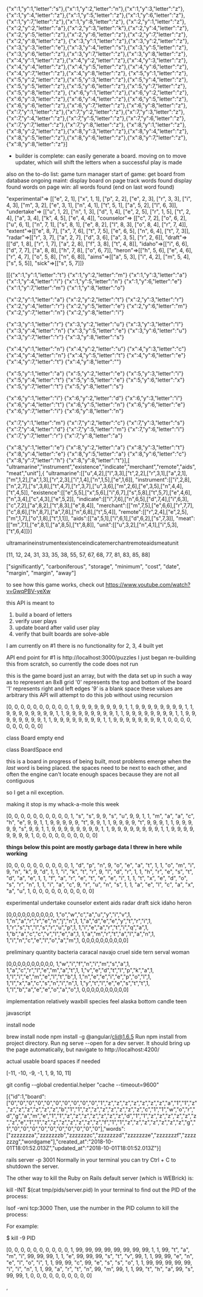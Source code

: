 {"x":1,"y":1,"letter":"s"},{"x":1,"y":2,"letter":"n"},{"x":1,"y":3,"letter":"z"},{"x":1,"y":4,"letter":"z"},{"x":1,"y":5,"letter":"z"},{"x":1,"y":6,"letter":"z"},{"x":1,"y":7,"letter":"z"},{"x":1,"y":8,"letter":"z"},
{"x":2,"y":1,"letter":"z"},{"x":2,"y":2,"letter":"a"},{"x":2,"y":3,"letter":"k"},{"x":2,"y":4,"letter":"z"},{"x":2,"y":5,"letter":"z"},{"x":2,"y":6,"letter":"z"},{"x":2,"y":7,"letter":"z"},{"x":2,"y":8,"letter":"z"},
{"x":3,"y":1,"letter":"z"},{"x":3,"y":2,"letter":"z"},{"x":3,"y":3,"letter":"e"},{"x":3,"y":4,"letter":"s"},{"x":3,"y":5,"letter":"z"},{"x":3,"y":6,"letter":"z"},{"x":3,"y":7,"letter":"z"},{"x":3,"y":8,"letter":"z"},
{"x":4,"y":1,"letter":"z"},{"x":4,"y":2,"letter":"z"},{"x":4,"y":3,"letter":"z"},{"x":4,"y":4,"letter":"z"},{"x":4,"y":5,"letter":"z"},{"x":4,"y":6,"letter":"z"},{"x":4,"y":7,"letter":"z"},{"x":4,"y":8,"letter":"z"},
{"x":5,"y":1,"letter":"z"},{"x":5,"y":2,"letter":"z"},{"x":5,"y":3,"letter":"z"},{"x":5,"y":4,"letter":"z"},{"x":5,"y":5,"letter":"z"},{"x":5,"y":6,"letter":"z"},{"x":5,"y":7,"letter":"z"},{"x":5,"y":8,"letter":"z"},
{"x":6,"y":1,"letter":"z"},{"x":6,"y":2,"letter":"z"},{"x":6,"y":3,"letter":"z"},{"x":6,"y":4,"letter":"z"},{"x":6,"y":5,"letter":"z"},{"x":6,"y":6,"letter":"z"},{"x":6,"y":7,"letter":"z"},{"x":6,"y":8,"letter":"z"},
{"x":7,"y":1,"letter":"z"},{"x":7,"y":2,"letter":"z"},{"x":7,"y":3,"letter":"z"},{"x":7,"y":4,"letter":"z"},{"x":7,"y":5,"letter":"z"},{"x":7,"y":6,"letter":"z"},{"x":7,"y":7,"letter":"z"},{"x":7,"y":8,"letter":"z"},
{"x":8,"y":1,"letter":"z"},{"x":8,"y":2,"letter":"z"},{"x":8,"y":3,"letter":"z"},{"x":8,"y":4,"letter":"z"},{"x":8,"y":5,"letter":"z"},{"x":8,"y":6,"letter":"z"},{"x":8,"y":7,"letter":"z"},{"x":8,"y":8,"letter":"z"}]




* builder is complete: can easily generate a board.
moving on to move updater, which will shift the letters when a successful play is made

also on the to-do list:
game turn manager
  start of game:
    get board from database
  ongoing maint:
    display board on page
    track words found
    display found words on page
  win:
    all words found (end on last word found)


"experimental"=> [["e", 2, 1],  ["x", 1, 1],  ["p", 2, 2],  ["e", 2, 3],  ["r", 3, 3],  ["i", 4, 3],  ["m", 3, 2],  ["e", 3, 1],  ["n", 4, 1],  ["t", 5, 1],  ["a", 5, 2],  ["l", 6, 3]],
"undertake"=> [["u", 1, 2],  ["n", 1, 3],  ["d", 1, 4],  ["e", 2, 5],  ["r", 1, 5],  ["t", 2, 4],  ["a", 3, 4],  ["k", 4, 5],  ["e", 4, 4]],
"counselor"=> [["c", 7, 2],  ["o", 6, 2],  ["u", 6, 1],  ["n", 7, 1],  ["s", 8, 1],  ["e", 8, 2],  ["l", 8, 3],  ["o", 8, 4],  ["r", 7, 4]],
"extent"=>[["e", 8, 7], ["x", 7, 6], ["t", 7, 5], ["e", 6, 5], ["n", 6, 4], ["t", 7, 3]],
"radar"=>[["r", 3, 7], ["a", 2, 7], ["d", 3, 6], ["a", 3, 5], ["r", 2, 6]],
"draft"=>[["d", 1, 8], ["r", 1, 7], ["a", 2, 8], ["f", 3, 8], ["t", 4, 8]],
"idaho"=>[["i", 6, 6], ["d", 7, 7], ["a", 8, 8], ["h", 7, 8], ["o", 6, 7]],
"heron"=>[["h", 5, 6], ["e", 4, 6], ["r", 4, 7], ["o", 5, 8], ["n", 6, 8]],
"aims"=>[["a", 5, 3], ["i", 4, 2], ["m", 5, 4], ["s", 5, 5]],
"sick"=>[["s", 5, 7]]}

[[{"x":1,"y":1,"letter":"t"}
{"x":1,"y":2,"letter":"m"}
{"x":1,"y":3,"letter":"a"}
{"x":1,"y":4,"letter":"i"}
{"x":1,"y":5,"letter":"n"}
{"x":1,"y":6,"letter":"e"}
{"x":1,"y":7,"letter":"m"}
{"x":1,"y":8,"letter":"o"}

{"x":2,"y":1,"letter":"a"}
{"x":2,"y":2,"letter":"t"}
{"x":2,"y":3,"letter":"r"}
{"x":2,"y":4,"letter":"r"}
{"x":2,"y":5,"letter":"e"}
{"x":2,"y":6,"letter":"m"}
{"x":2,"y":7,"letter":"n"}
{"x":2,"y":8,"letter":"i"}

{"x":3,"y":1,"letter":"r"}
{"x":3,"y":2,"letter":"u"}
{"x":3,"y":3,"letter":"l"}
{"x":3,"y":4,"letter":"n"}
{"x":3,"y":5,"letter":"e"}
{"x":3,"y":6,"letter":"u"}
{"x":3,"y":7,"letter":"r"}
{"x":3,"y":8,"letter":"s"}

{"x":4,"y":1,"letter":"n"}
{"x":4,"y":2,"letter":"u"}
{"x":4,"y":3,"letter":"c"}
{"x":4,"y":4,"letter":"n"}
{"x":4,"y":5,"letter":"t"}
{"x":4,"y":6,"letter":"e"}
{"x":4,"y":7,"letter":"t"}
{"x":4,"y":8,"letter":""}

{"x":5,"y":1,"letter":"a"}
{"x":5,"y":2,"letter":"e"}
{"x":5,"y":3,"letter":"i"}
{"x":5,"y":4,"letter":"t"}
{"x":5,"y":5,"letter":"e"}
{"x":5,"y":6,"letter":"x"}
{"x":5,"y":7,"letter":"t"}
{"x":5,"y":8,"letter":"s"}

{"x":6,"y":1,"letter":"i"}
{"x":6,"y":2,"letter":"d"}
{"x":6,"y":3,"letter":"i"}
{"x":6,"y":4,"letter":"t"}
{"x":6,"y":5,"letter":"n"}
{"x":6,"y":6,"letter":"e"}
{"x":6,"y":7,"letter":"i"}
{"x":6,"y":8,"letter":"n"}

{"x":7,"y":1,"letter":"m"}
{"x":7,"y":2,"letter":"c"}
{"x":7,"y":3,"letter":"s"}
{"x":7,"y":4,"letter":"d"}
{"x":7,"y":5,"letter":"m"}
{"x":7,"y":6,"letter":"i"}
{"x":7,"y":7,"letter":"r"}
{"x":7,"y":8,"letter":"a"}

{"x":8,"y":1,"letter":"e"}
{"x":8,"y":2,"letter":"a"}
{"x":8,"y":3,"letter":"t"}
{"x":8,"y":4,"letter":"e"}
{"x":8,"y":5,"letter":"a"}
{"x":8,"y":6,"letter":"c"}
{"x":8,"y":7,"letter":"h"}
{"x":8,"y":8,"letter":"t"}],[
"ultramarine","instrument","existence","indicate","merchant","remote","aids","meat","unit"],{
"ultramarine":[["u",4,2],["l",3,3],["t",2,2],["r",3,1],["a",2,1],["m",1,2],["a",1,3],["r",2,3],["i",1,4],["n",1,5],["e",1,6]],
"instrument":[["i",2,8],["n",2,7],["s",3,8],["t",4,7],["r",3,7],["u",3,6],["m",2,6],["e",3,5],["n",4,4],["t",4,5]],
"existence":[["e",5,5],["x",5,6],["i",6,7],["s",5,8],["t",5,7],["e",4,6],["n",3,4],["c",4,3],["e",5,2]],
"indicate":[["i",7,6],["n",6,5],["d",7,4],["i",6,3],["c",7,2],["a",8,2],["t",8,3],["e",8,4]],
"merchant":[["m",7,5],["e",6,6],["r",7,7],["c",8,6],["h",8,7],["a",7,8],["n",6,8],["t",5,4]],
"remote":[["r",2,4],["e",2,5],["m",1,7],["o",1,8],["t",1,1]],
"aids":[["a",5,1],["i",6,1],["d",6,2],["s",7,3]],
"meat":[["m",7,1],["e",8,1],["a",8,5],["t",8,8]],
"unit":[["u",3,2],["n",4,1],["i",5,3],["t",6,4]]}]


ultramarineinstrumentexistenceindicatemerchantremoteaidsmeatunit



[11, 12, 24, 31, 33, 35, 38, 55, 57, 67, 68, 77, 81, 83, 85, 88]


["significantly", "carboniferous", "storage", "minimum", "cost", "date", "margin", "margin", "away"]



to see how this game works, check out
https://www.youtube.com/watch?v=GwqPBV-yeXw

this API is meant to
1. build a board of letters
2. verify user plays
3. update board after valid user play
4. verify that built boards are solve-able

I am currently on #1
there is no functionality for 2, 3, 4 built yet

API end point for #1 is http://localhost:3000/puzzles
I just began re-building this from scratch,
so currently the code does not run

this is the game board
just an array, but with the data set up
in such a way as to represent an 8x8 grid
'0' represents the top and bottom of the board
'1' represents right and left edges
'9' is a blank space
these values are arbitrary
this API will attempt to do this job without using recursion

[0, 0, 0, 0, 0, 0, 0, 0, 0, 0,
1, 9, 9, 9, 9, 9, 9, 9, 9, 1,
1, 9, 9, 9, 9, 9, 9, 9, 9, 1,
1, 9, 9, 9, 9, 9, 9, 9, 9, 1,
1, 9, 9, 9, 9, 9, 9, 9, 9, 1,
1, 9, 9, 9, 9, 9, 9, 9, 9, 1,
1, 9, 9, 9, 9, 9, 9, 9, 9, 1,
1, 9, 9, 9, 9, 9, 9, 9, 9, 1,
1, 9, 9, 9, 9, 9, 9, 9, 9, 1,
0, 0, 0, 0, 0, 0, 0, 0, 0, 0]

class Board
  empty
end

class BoardSpace
end


this is a board in progress of being built,
most problems emerge when the *last* word is
being placed. the spaces need to be next to
each other, and often the engine can't locate
enough spaces because they are not all contiguous

so I get a nil exception.

making it stop is my whack-a-mole this week

[0, 0, 0, 0, 0, 0, 0, 0, 0, 0,
1, "s", "s", 9, 9, "s", "u", 9, 9, 1,
1, "m", "a", "a", "c", "h", "e", 9, 9, 1,
1, 9, 9, 9, 9, 9, "t", 9, 9, 1,
1, 9, 9, 9, 9, "t", 9, 9, 9, 1,
1, 9, 9, 9, 9, 9, "s", 9, 9, 1,
1, 9, 9, 9, 9, 9, 9, 9, 9, 1,
1, 9, 9, 9, 9, 9, 9, 9, 9, 1,
1, 9, 9, 9, 9, 9, 9, 9, 9,
1, 0, 0, 0, 0, 0, 0, 0, 0, 0, 0]

**things below this point are mostly garbage data I threw in here while working**


[0, 0, 0, 0, 0, 0, 0, 0, 0, 0,
1, "d", "p", "n", 9, "o", "e", "a", "t", 1,
1, "o", "m", "i", 9, "n", "k", 9, "d", 1,
1, "i", "k", "t", "r", 9, "l", "d", "r", 1,
1, "h", "r", "e", "s", "t", "d", "a", "e", 1,
1, "f", "a", "r", "e", "t", "e", "e", "i", 1,
1, "t", "x", "e", "d", "o", "s", "r", "n", 1,
1, "i", "a", "c", 9, "r", "u", "n", "s", 1,
1, "a", "e", "l", "c", "a", "x", "a", "u", 1,
0, 0, 0, 0, 0, 0, 0, 0, 0, 0]

experimental
undertake
counselor
extent
aids
radar
draft
sick
idaho
heron

[0,0,0,0,0,0,0,0,0,0,
1,"o","w","c","a","u","y","i","v",1,
1,"n","a","r","r","e","n","j","n",1,
1,"a","d","e","e","y","t","r","i",1,
1,"r","s","t","l","s","r","u","p",1,
1,"i","e","a","r","t","i","q","a",1,
1,"b","a","c","c","v","l","e","a",1,
1,"a","m","r","t","a","l","a","n",1,
1,"i","n","c","e","l","o","a","m",1,
0,0,0,0,0,0,0,0,0,0]

preliminary
quantity
bacteria
caracal
navajo
cruel
side
tern
serval
woman

[0,0,0,0,0,0,0,0,0,0,
1,"w","i","f","n","i","m","s","a",1,
1,"a","c","r","l","e","m","a","t",1,
1,"v","e","d","t","l","p","k","a",1,
1,"l","i","e","m","e","l","t","b",1,
1,"n","e","e","i","e","p","o","l",1,
1,"l","x","a","c","s","n","i","n",1,
1,"y","t","l","e","e","s","t","t",1,
1,"l","b","a","e","e","o","a","o",1,
0,0,0,0,0,0,0,0,0,0]

implementation
relatively
waxbill
species
feel
alaska
bottom
candle
teen


javascript

install node

brew install node
npm install -g @angular/cli@1.6.5
Run npm install from project directory.
Run ng serve --open for a dev server. It should bring up the page automatically, but navigate to http://localhost:4200/

actual usable board spaces if needed

[-11, -10, -9, -1, 1, 9, 10, 11]

git config --global credential.helper "cache --timeout=9600"

[{"id":1,"board":["0","0","0","0","0","0","0","0","0","0","1","z","z","z","z","z","z","z","a","1","1","z","z","z","z","z","z","z","b","1","1","z","z","z","z","z","z","z","c","1","1","w","o","r","d","g","a","m","e","1","1","z","z","z","z","z","z","z","d","1","1","z","z","z","z","z","z","z","e","1","1","z","z","z","z","z","z","z","f","1","1","z","z","z","z","z","z","z","g","1","0","0","0","0","0","0","0","0","0","0"],"words":["zzzzzzza","zzzzzzzb","zzzzzzzc","zzzzzzzd","zzzzzzze","zzzzzzzf","zzzzzzzg","wordgame"],"created_at":"2018-10-01T18:01:52.013Z","updated_at":"2018-10-01T18:01:52.013Z"}]




rails server -p 3001
Normally in your terminal you can try Ctrl + C to shutdown the server.

The other way to kill the Ruby on Rails default server (which is WEBrick) is:

kill -INT $(cat tmp/pids/server.pid)
In your terminal to find out the PID of the process:

lsof -wni tcp:3000
Then, use the number in the PID column to kill the process:

For example:

$ kill -9 PID



[0, 0, 0, 0, 0, 0, 0, 0, 0, 0,
1,  99,  99,  99,  99,  99,  99,  99,  99, 1,
1,  99, "t", "a", "m", "i",  99,  99,  99, 1,
1, "e",  99,  99,  99, "s", "t", "v",  99, 1,
1,  99,  99, "e", "n", "e", "l", "o", "i", 1,
1,  99,  99, "c",  99, "e", "s", "s", "o", 1,
1,  99,  99,  99,  99,  99, "i", "i", "n", 1,
1,  99, "a", "r", "t", "n",  99, "m",  99, 1,
1,  99, "t", "h", "a",  99, "s",  99,  99, 1,
0, 0, 0, 0, 0, 0, 0, 0, 0, 0]





















,
